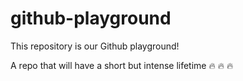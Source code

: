 # github-playground

This repository is our Github playground! 

A repo that will have a short but intense lifetime :fire: :fire: :fire: 
